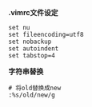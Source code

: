 **.vimrc文件设定**

```
set nu
set fileencoding=utf8
set nobackup
set autoindent
set tabstop=4
```

**字符串替换**

```
# 将old替换成new
:%s/old/new/g
```
